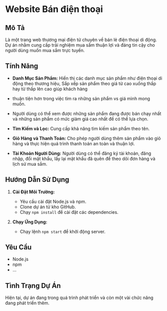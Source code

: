 # Website Bán điện thoại

## Mô Tả

 Là một trang web thương mại điện tử chuyên về bán lẻ điện thoại di động. Dự án nhằm cung cấp trải nghiệm mua sắm thuận lợi và đáng tin cậy cho người dùng muốn mua sắm trực tuyến.

## Tính Năng

- **Danh Mục Sản Phẩm:** Hiển thị các danh mục sản phẩm như điện thoại di động theo thương hiệu, Sắp xếp sản phẩm theo giá từ cao xuống thấp hay từ thấp lên cao giúp khách hàng
-  thuận tiện hơn trong việc tìm ra những sản phẩm vs giá mình mong muốn.
-  Người dùng có thể xem được những sản phẩm đang được bán chạy nhất và những sản phẩm có mức giảm giá cao nhất để có thể lựa chọn.
- **Tìm Kiếm và Lọc:** Cung cấp khả năng tìm kiếm sản phẩm theo tên.
- **Giỏ Hàng và Thanh Toán:** Cho phép người dùng thêm sản phẩm vào giỏ hàng và thực hiện quá trình thanh toán an toàn và thuận lợi.
  
- **Tài Khoản Người Dùng:** Người dùng có thể đăng ký tài khoản, đăng nhập, đổi mật khẩu, lấy lại mật khẩu đã quên để theo dõi đơn hàng và lịch sử mua sắm.

## Hướng Dẫn Sử Dụng

1. **Cài Đặt Môi Trường:**
   - Yêu cầu cài đặt Node.js và npm.
   - Clone dự án từ kho GitHub.
   - Chạy `npm install` để cài đặt các dependencies.

2. **Chạy Ứng Dụng:**
   - Chạy lệnh `npm start` để khởi động server.

## Yêu Cầu

- Node.js
- npm
- ...

## Tình Trạng Dự Án

Hiện tại, dự án đang trong quá trình phát triển và còn một vài chức năng đang phát triển thêm.
